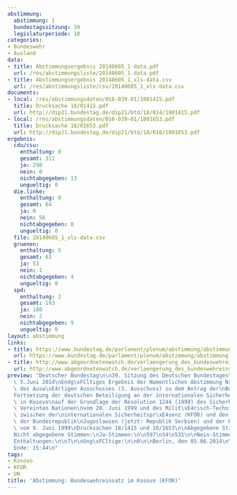```yaml
---
abstimmung:
  abstimmung: 1
  bundestagssitzung: 39
  legislaturperiode: 18
categories:
- Bundeswehr
- Ausland
data:
- title: Abstimmungsergebnis 20140605_1-data.pdf
  url: /res/abstimmungsliste/20140605_1-data.pdf
- title: Abstimmungsergebnis 20140605_1_xls-data.csv
  url: /res/abstimmungsliste/csv/20140605_1_xls-data.csv
documents:
- local: /res/abstimmungsdaten/018-039-01/1801415.pdf
  title: Drucksache 18/01415.pdf
  url: http://dip21.bundestag.de/dip21/btd/18/014/1801415.pdf
- local: /res/abstimmungsdaten/018-039-01/1801653.pdf
  title: Drucksache 18/01653.pdf
  url: http://dip21.bundestag.de/dip21/btd/18/016/1801653.pdf
ergebnis:
  cdu/csu:
    enthaltung: 0
    gesamt: 311
    ja: 298
    nein: 0
    nichtabgegeben: 13
    ungueltig: 0
  die.linke:
    enthaltung: 0
    gesamt: 64
    ja: 0
    nein: 56
    nichtabgegeben: 8
    ungueltig: 0
  file: 20140605_1_xls-data.csv
  gruenen:
    enthaltung: 5
    gesamt: 63
    ja: 53
    nein: 1
    nichtabgegeben: 4
    ungueltig: 0
  spd:
    enthaltung: 2
    gesamt: 193
    ja: 180
    nein: 2
    nichtabgegeben: 9
    ungueltig: 0
layout: abstimmung
links:
- title: https://www.bundestag.de/parlament/plenum/abstimmung/abstimmung?id=275
  url: https://www.bundestag.de/parlament/plenum/abstimmung/abstimmung?id=275
- title: http://www.abgeordnetenwatch.de/verlaengerung_des_bundeswehreinsatzes_im_kosovo_kfor-1105-620.html
  url: http://www.abgeordnetenwatch.de/verlaengerung_des_bundeswehreinsatzes_im_kosovo_kfor-1105-620.html
preview: "Deutscher Bundestag\n\n39. Sitzung des Deutschen Bundestages\nam Donnerstag,\
  \ 5.Juni 2014\nEndg\xFCltiges Ergebnis der Namentlichen Abstimmung Nr. 1\n\nBeschlussempfehlung\
  \ des Ausw\xE4rtigen Ausschusses (3. Ausschuss) zu dem Antrag der\nBundesregierung\n\
  Fortsetzung der deutschen Beteiligung an der internationalen Sicherheitspr\xE4senz\
  \ in Kosovo\nauf der Grundlage der Resolution 1244 (1999) des Sicherheitsrates der\
  \ Vereinten Nationen\nvom 20. Juni 1999 und des Milit\xE4risch-Technischen Abkommens\
  \ zwischen der\ninternationalen Sicherheitspr\xE4senz (KFOR) und den Regierungen\
  \ der Bundesrepublik\nJugoslawien (jetzt: Republik Serbien) und der Republik Serbien\
  \ vom 9. Juni 1999\nDrucksachen 18/1415 und 18/1653\n\nAbgegebene Stimmen insgesamt:\n\
  Nicht abgegebene Stimmen:\nJa-Stimmen:\n\n597\n34\n531\n\nNein-Stimmen:\n\n59\n\n\
  Enthaltungen:\n\n7\n\nUng\xFCltige:\n\n0\n\nBerlin, den 05.06.2014\n\nBeginn: 15:41\n\
  Ende: 15:44\n"
tags:
- Kosovo
- KFOR
- UN
title: 'Abstimmung: Bundeswehreinsatz im Kosovo (KFOR)'
---
```

